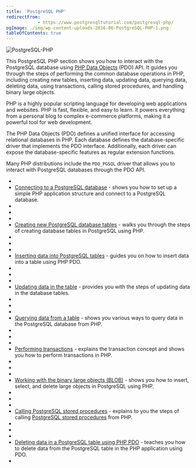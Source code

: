 ```yaml
---
title: 'PostgreSQL PHP'
redirectFrom: 
            - https://www.postgresqltutorial.com/postgresql-php/
ogImage: ./img/wp-content-uploads-2016-06-PostgreSQL-PHP-1.png
tableOfContents: true
---
```

<!-- wp:image {"align":"right","id":2314} -->

![PostgreSQL-PHP](./img/wp-content-uploads-2016-06-PostgreSQL-PHP-1.png)

<!-- /wp:image -->

<!-- wp:paragraph -->

This PostgreSQL PHP section shows you how to interact with the PostgreSQL database using [PHP Data Objects](http://php.net/manual/en/book.pdo.php) (PDO) API. It guides you through the steps of performing the common database operations in PHP, including creating new tables, inserting data, updating data, querying data, deleting data, using transactions, calling stored procedures, and handling binary large objects.

<!-- /wp:paragraph -->

<!-- wp:paragraph -->

PHP is a highly popular scripting language for developing web applications and websites. PHP is fast, flexible, and easy to learn. It powers everything from a personal blog to complex e-commerce platforms, making it a powerful tool for web development.

<!-- /wp:paragraph -->

<!-- wp:paragraph -->

The PHP Data Objects (PDO) defines a unified interface for accessing relational databases in PHP. Each database defines the database-specific driver that implements the PDO interface. Additionally, each driver can expose the database-specific features as regular extension functions.

<!-- /wp:paragraph -->

<!-- wp:paragraph -->

Many PHP distributions include the `PDO_PGSQL` driver that allows you to interact with PostgreSQL databases through the PDO API.

<!-- /wp:paragraph -->

<!-- wp:list -->

- <!-- wp:list-item -->
- [Connecting to a PostgreSQL database](https://www.postgresqltutorial.com/postgresql-php/connect/) - shows you how to set up a simple PHP application structure and connect to a PostgreSQL database.
- <!-- /wp:list-item -->
-
- <!-- wp:list-item -->
- [Creating new PostgreSQL database tables](https://www.postgresqltutorial.com/postgresql-php/create-tables/) - walks you through the steps of creating database tables in PostgreSQL using PHP.
- <!-- /wp:list-item -->
-
- <!-- wp:list-item -->
- [Inserting data into PostgreSQL tables](https://www.postgresqltutorial.com/postgresql-php/insert/) - guides you on how to insert data into a table using PHP PDO.
- <!-- /wp:list-item -->
-
- <!-- wp:list-item -->
- [Updating data in the table](https://www.postgresqltutorial.com/postgresql-php/update/) - provides you with the steps of updating data in the database tables.
- <!-- /wp:list-item -->
-
- <!-- wp:list-item -->
- [Querying data from a table](https://www.postgresqltutorial.com/postgresql-php/query/) - shows you various ways to query data in the PostgreSQL database from PHP.
- <!-- /wp:list-item -->
-
- <!-- wp:list-item -->
- [Performing transactions](https://www.postgresqltutorial.com/postgresql-php/transaction/) - explains the transaction concept and shows you how to perform transactions in PHP.
- <!-- /wp:list-item -->
-
- <!-- wp:list-item -->
- [Working with the binary large objects (BLOB)](https://www.postgresqltutorial.com/postgresql-php/postgresql-blob/) - shows you how to insert, select, and delete large objects in PostgreSQL using PHP.
- <!-- /wp:list-item -->
-
- <!-- wp:list-item -->
- [Calling PostgreSQL stored procedures](https://www.postgresqltutorial.com/postgresql-php/call-stored-procedures/) - explains to you the steps of calling [PostgreSQL stored procedures](https://www.postgresqltutorial.com/postgresql-stored-procedures/) from PHP.
- <!-- /wp:list-item -->
-
- <!-- wp:list-item -->
- [Deleting data in a PostgreSQL table using PHP PDO](https://www.postgresqltutorial.com/postgresql-php/delete/) - teaches you how to delete data from the PostgreSQL table in the PHP application using PDO.
- <!-- /wp:list-item -->

<!-- /wp:list -->
